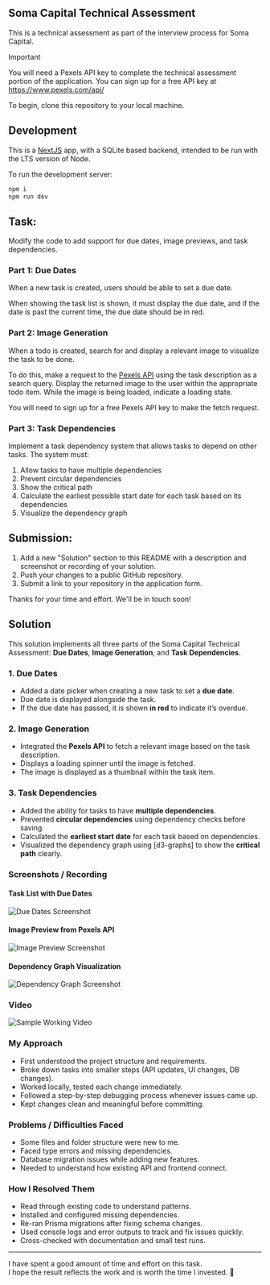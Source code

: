 ## Soma Capital Technical Assessment

This is a technical assessment as part of the interview process for Soma Capital.

> [!IMPORTANT]  
> You will need a Pexels API key to complete the technical assessment portion of the application. You can sign up for a free API key at https://www.pexels.com/api/  

To begin, clone this repository to your local machine.

## Development

This is a [NextJS](https://nextjs.org) app, with a SQLite based backend, intended to be run with the LTS version of Node.

To run the development server:

```bash
npm i
npm run dev
```

## Task:

Modify the code to add support for due dates, image previews, and task dependencies.

### Part 1: Due Dates 

When a new task is created, users should be able to set a due date.

When showing the task list is shown, it must display the due date, and if the date is past the current time, the due date should be in red.

### Part 2: Image Generation 

When a todo is created, search for and display a relevant image to visualize the task to be done. 

To do this, make a request to the [Pexels API](https://www.pexels.com/api/) using the task description as a search query. Display the returned image to the user within the appropriate todo item. While the image is being loaded, indicate a loading state.

You will need to sign up for a free Pexels API key to make the fetch request. 

### Part 3: Task Dependencies

Implement a task dependency system that allows tasks to depend on other tasks. The system must:

1. Allow tasks to have multiple dependencies
2. Prevent circular dependencies
3. Show the critical path
4. Calculate the earliest possible start date for each task based on its dependencies
5. Visualize the dependency graph

## Submission:

1. Add a new "Solution" section to this README with a description and screenshot or recording of your solution. 
2. Push your changes to a public GitHub repository.
3. Submit a link to your repository in the application form.

Thanks for your time and effort. We'll be in touch soon!


## Solution

This solution implements all three parts of the Soma Capital Technical Assessment: **Due Dates**, **Image Generation**, and **Task Dependencies**.

### 1. Due Dates
- Added a date picker when creating a new task to set a **due date**.
- Due date is displayed alongside the task.
- If the due date has passed, it is shown **in red** to indicate it’s overdue.

### 2. Image Generation
- Integrated the **Pexels API** to fetch a relevant image based on the task description.
- Displays a loading spinner until the image is fetched.
- The image is displayed as a thumbnail within the task item.

### 3. Task Dependencies
- Added the ability for tasks to have **multiple dependencies**.
- Prevented **circular dependencies** using dependency checks before saving.
- Calculated the **earliest start date** for each task based on dependencies.
- Visualized the dependency graph using [d3-graphs] to show the **critical path** clearly.

### Screenshots / Recording

#### Task List with Due Dates
![Due Dates Screenshot](./screenshots)

#### Image Preview from Pexels API
![Image Preview Screenshot](./screenshots)

#### Dependency Graph Visualization
![Dependency Graph Screenshot](./screenshots)

### Video
![Sample Working Video](./video)

### My Approach
- First understood the project structure and requirements.
- Broke down tasks into smaller steps (API updates, UI changes, DB changes).
- Worked locally, tested each change immediately.
- Followed a step-by-step debugging process whenever issues came up.
- Kept changes clean and meaningful before committing.

### Problems / Difficulties Faced
- Some files and folder structure were new to me.
- Faced type errors and missing dependencies.
- Database migration issues while adding new features.
- Needed to understand how existing API and frontend connect.

### How I Resolved Them
- Read through existing code to understand patterns.
- Installed and configured missing dependencies.
- Re-ran Prisma migrations after fixing schema changes.
- Used console logs and error outputs to track and fix issues quickly.
- Cross-checked with documentation and small test runs.

---

I have spent a good amount of time and effort on this task.  
I hope the result reflects the work and is worth the time I invested. 🙂



